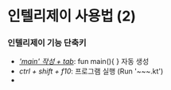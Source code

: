 # 인텔리제이 사용법 (2)

### 인텔리제이 기능 단축키

- <u>*'main' 작성 + tab*</u>: fun main(){ } 자동 생성
- *ctrl + shift + f10*: 프로그램 실행 (Run '~~~.kt')
- 